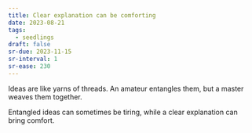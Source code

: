 ```yaml
---
title: Clear explanation can be comforting
date: 2023-08-21
tags:
  - seedlings
draft: false
sr-due: 2023-11-15
sr-interval: 1
sr-ease: 230
---
```

Ideas are like yarns of threads. An amateur entangles them, but a master weaves them together.

Entangled ideas can sometimes be tiring, while a clear explanation can bring comfort.
